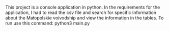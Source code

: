 This project is a console application in python. In the requirements for the application,
I had to read the csv file and search for specific information about the Małopolskie voivodship
and view the information in the tables.
To run use this command: python3 main.py
